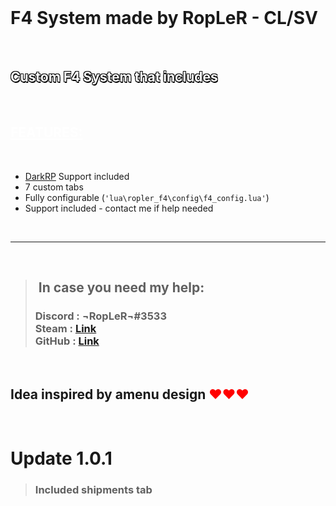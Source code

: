 <br>

# F4 System made by RopLeR - CL/SV

<br>

## <span style = "color:white;text-shadow: -1px -1px 0 #000, 1px -1px 0 #000, -1px 1px 0 #000, 1px 2px 0 #000;"> Custom F4 System that includes </span>

<br>

## <span style = "color:white;text-decoration: underline;"> FEATURES: </span>

<br>

- [DarkRP](https://github.com/FPtje/DarkRP) Support included
- 7 custom tabs
- Fully configurable (`'lua\ropler_f4\config\f4_config.lua'`)
- Support included - contact me if help needed

<br>
<hr>
<br>

> <h2 style = "margin-left:5px"><b>In case you need my help:</b></h2> <h3><b>Discord :</b> ¬RopLeR¬#3533 <br> <b> Steam : <a href = "https://steamcommunity.com/id/ropler/"> Link</a> </b> <br><b>GitHub : <a href = "https://github.com/RopLeRm8">Link</a></h3>

<br>

## Idea inspired by <b>amenu design</b> <span style = "color:red"> ♥♥♥ </span>

<br>

# Update 1.0.1

> <h3> Included shipments tab </h3>
